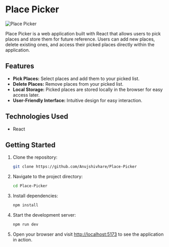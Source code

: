 # Place Picker

![Place Picker](https://i.ibb.co/HnpKmQk/Place-Picker.png)

Place Picker is a web application built with React that allows users to pick places and store them for future reference. Users can add new places, delete existing ones, and access their picked places directly within the application.

## Features

- **Pick Places:** Select places and add them to your picked list.
- **Delete Places:** Remove places from your picked list.
- **Local Storage:** Picked places are stored locally in the browser for easy access later.
- **User-Friendly Interface:** Intuitive design for easy interaction.

## Technologies Used

- React

## Getting Started

1. Clone the repository:

    ```bash
    git clone https://github.com/Anujshivhare/Place-Picker
    ```

2. Navigate to the project directory:

    ```bash
    cd Place-Picker
    ```

3. Install dependencies:

    ```bash
    npm install
    ```

4. Start the development server:

    ```bash
    npm run dev
    ```

5. Open your browser and visit [http://localhost:5173](http://localhost:5173) to see the application in action.
